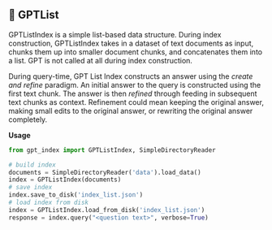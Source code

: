 ## 🔗 GPTList

GPTListIndex is a simple list-based data structure. During index construction, GPTListIndex takes in a dataset of text documents as input, chunks them up into smaller document chunks, and concatenates them into a list. GPT is not called at all during index construction.

During query-time, GPT List Index constructs an answer using the *create and refine* paradigm. An initial answer to the query is constructed using the first text chunk. The answer is then *refined* through feeding in subsequent text chunks as context. Refinement could mean keeping the original answer, making small edits to the original answer, or rewriting the original answer completely.


**Usage**

```python
from gpt_index import GPTListIndex, SimpleDirectoryReader

# build index
documents = SimpleDirectoryReader('data').load_data()
index = GPTListIndex(documents)
# save index
index.save_to_disk('index_list.json')
# load index from disk
index = GPTListIndex.load_from_disk('index_list.json')
response = index.query("<question text>", verbose=True)

```